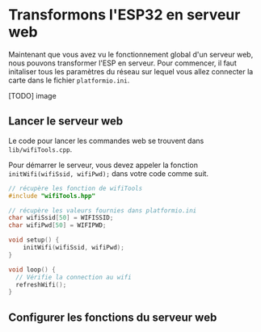 # Transformons l'ESP32 en serveur web

Maintenant que vous avez vu le fonctionnement global d'un serveur web, nous pouvons transformer l'ESP en serveur. Pour commencer, il faut initaliser tous les paramètres du réseau sur lequel vous allez connecter la carte dans le fichier `platformio.ini`.

[TODO] image

## Lancer le serveur web

Le code pour lancer les commandes web se trouvent dans `lib/wifiTools.cpp`. 

Pour démarrer le serveur, vous devez appeler la fonction `initWifi(wifiSsid, wifiPwd);` dans votre code comme suit.

```cpp
// récupère les fonction de wifiTools
#include "wifiTools.hpp"

// récupère les valeurs fournies dans platformio.ini
char wifiSsid[50] = WIFISSID;
char wifiPwd[50] = WIFIPWD;

void setup() {
    initWifi(wifiSsid, wifiPwd);
}

void loop() {
  // Vérifie la connection au wifi
  refreshWifi();
}
```

## Configurer les fonctions du serveur web
